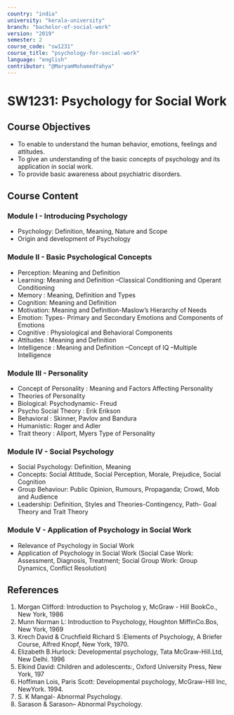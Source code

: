 ```yaml
---
country: "india"
university: "kerala-university"
branch: "bachelor-of-social-work"
version: "2019"
semester: 2
course_code: "sw1231"
course_title: "psychology-for-social-work"
language: "english"
contributor: "@MaryamMohamedYahya"
---
```


# SW1231: Psychology for Social Work 


## Course Objectives
* To enable to understand the human behavior, emotions, feelings and attitudes.
* To give an understanding of the basic concepts of psychology and its application in social work.
* To provide basic awareness about psychiatric disorders.

## Course Content

### Module I - Introducing Psychology
* Psychology: Definition, Meaning, Nature and Scope
* Origin and development of Psychology

### Module II - Basic Psychological Concepts
* Perception: Meaning and Definition
* Learning: Meaning and Definition –Classical Conditioning and Operant Conditioning
* Memory : Meaning, Definition and Types
* Cognition: Meaning and Definition
* Motivation: Meaning and Definition-Maslow’s Hierarchy of Needs
* Emotion: Types- Primary and Secondary Emotions and Components of Emotions
* Cognitive : Physiological and Behavioral Components
* Attitudes : Meaning and Definition
* Intelligence : Meaning and Definition –Concept of IQ –Multiple Intelligence

### Module III - Personality
* Concept of Personality : Meaning and Factors Affecting Personality
* Theories of Personality
* Biological: Psychodynamic- Freud
* Psycho Social Theory : Erik Erikson
* Behavioral : Skinner, Pavlov and Bandura
* Humanistic: Roger and Adler
* Trait theory : Allport, Myers Type of Personality

### Module IV - Social Psychology 
* Social Psychology: Definition, Meaning
* Concepts: Social Attitude, Social Perception, Morale, Prejudice, Social Cognition
* Group Behaviour: Public Opinion, Rumours, Propaganda; Crowd, Mob and Audience
* Leadership: Definition, Styles and Theories-Contingency, Path- Goal Theory and Trait Theory

### Module V - Application of Psychology in Social Work
* Relevance of Psychology in Social Work
* Application of Psychology in Social Work (Social Case Work: Assessment, Diagnosis, Treatment; Social Group Work: Group Dynamics, Conflict Resolution)

## References
1. Morgan Clifford: Introduction to Psycholog y, McGraw - Hill BookCo., New York, 1986
2. Munn Norman L: Introduction to Psychology, Houghton MiffinCo.Bos, New York, 1969
3. Krech David & Cruchfield Richard S :Elements of Psychology, A Briefer Course, Alfred Knopf, New York, 1970.
4. Elizabeth B.Hurlock: Developmental psychology, Tata McGraw-Hill.Ltd, New Delhi. 1996
5. Elkind David: Children and adolescents:, Oxford University Press, New York, 197
6. Hoffiman Lois, Paris Scott: Developmental psychology, McGraw-Hill Inc, NewYork. 1994.
7. S. K Mangal- Abnormal Psychology.
8. Sarason & Sarason– Abnormal Psychology.
